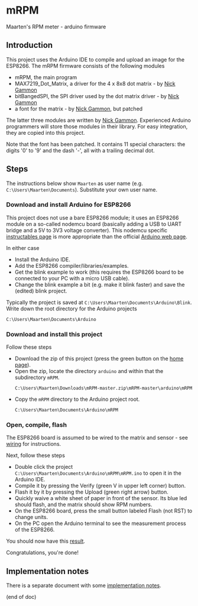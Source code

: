 # mRPM
Maarten's RPM meter - arduino firmware


## Introduction
This project uses the Arduino IDE to compile and upload an image for the ESP8266.
The mRPM firmware consists of the following modules
 - mRPM, the main program
 - MAX7219_Dot_Matrix, a driver for the 4 x 8x8 dot matrix - by [Nick Gammon](https://github.com/nickgammon/MAX7219_Dot_Matrix)
 - bitBangedSPI, the SPI driver used by the dot matrix driver - by [Nick Gammon](https://github.com/nickgammon/bitBangedSPI)
 - a font for the matrix - by [Nick Gammon](https://github.com/nickgammon/MAX7219_Dot_Matrix), but patched

The latter three modules are written by [Nick Gammon](https://github.com/nickgammon).
Experienced Arduino programmers will store those modules in their library.
For easy integration, they are copied into this project.

Note that the font has been patched. It contains 11 special characters: the digits '0' to '9' and the dash '-', all with a trailing decimal dot.

 
## Steps
The instructions below show `Maarten` as user name (e.g. `C:\Users\Maarten\Documents`). 
Substitute your own user name.


### Download and install Arduino for ESP8266
This project does not use a bare ESP8266 module; it uses an ESP8266 module on a so-called nodemcu board (basically adding a USB to UART bridge and a 5V to 3V3 voltage converter).
This nodemcu specific [instructables page](http://www.instructables.com/id/Quick-Start-to-Nodemcu-ESP8266-on-Arduino-IDE/) is more appropriate
than the official [Arduino web page](http://www.arduinesp.com/getting-started).

In either case
 - Install the Arduino IDE.
 - Add the ESP8266 compiler/libraries/examples.
 - Get the blink example to work (this requires the ESP8266 board to be connected to your PC with a micro USB cable).
 - Change the blink example a bit (e.g. make it blink faster) and save the (edited) blink project.

Typically the project is saved at `C:\Users\Maarten\Documents\Arduino\Blink`.
Write down the root directory for the Arduino projects
```
C:\Users\Maarten\Documents\Arduino
```


### Download and install this project
Follow these steps
 - Download the zip of this project (press the green button on the [home page](https://github.com/maarten-pennings/mRPM)).
 - Open the zip, locate the directory `arduino` and within that the subdirectory `mRPM`.
   ```
   C:\Users\Maarten\Downloads\mRPM-master.zip\mRPM-master\arduino\mRPM
   ```
 - Copy the `mRPM` directory to the Arduino project root.
   ```
   C:\Users\Maarten\Documents\Arduino\mRPM
   ```


### Open, compile, flash
The ESP8266 board is assumed to be wired to the matrix and sensor - see [wiring](../wiring) for instructions.

Next, follow these steps
 - Double click the project `C:\Users\Maarten\Documents\Arduino\mRPM\mRPM.ino` to open it in the Arduino IDE.
 - Compile it by pressing the Verify (green V in upper left corner) button.
 - Flash it by it by pressing the Upload (green right arrow) button.
 - Quickly waive a white sheet of paper in front of the sensor. Its blue led should flash, and the matrix should show RPM numbers.
 - On the ESP8266 board, press the small button labeled Flash (not RST) to change units.
 - On the PC open the Arduino terminal to see the measurement process of the ESP8266.
 
You should now have this [result](https://youtu.be/PuOR1rizvE4).
 
Congratulations, you're done!
 

## Implementation notes
There is a separate document with some [implementation notes](implnotes.md).

(end of doc)
